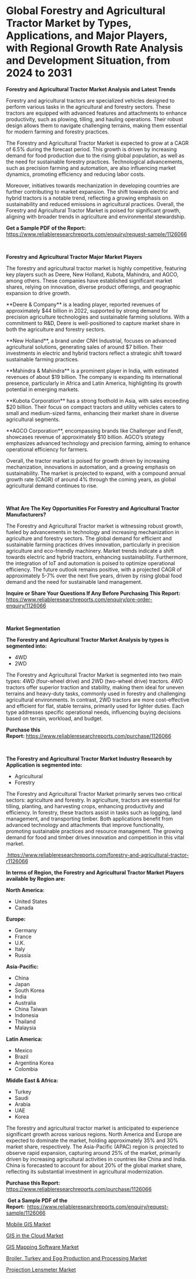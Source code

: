 <p><h1>Global Forestry and Agricultural Tractor Market by Types, Applications, and Major Players, with Regional Growth Rate Analysis and Development Situation, from 2024 to 2031</h1></p><p><strong>Forestry and Agricultural Tractor Market Analysis and Latest Trends</strong></p>
<p><p>Forestry and agricultural tractors are specialized vehicles designed to perform various tasks in the agricultural and forestry sectors. These tractors are equipped with advanced features and attachments to enhance productivity, such as plowing, tilling, and hauling operations. Their robust design allows them to navigate challenging terrains, making them essential for modern farming and forestry practices.</p><p>The Forestry and Agricultural Tractor Market is expected to grow at a CAGR of 6.5% during the forecast period. This growth is driven by increasing demand for food production due to the rising global population, as well as the need for sustainable forestry practices. Technological advancements, such as precision farming and automation, are also influencing market dynamics, promoting efficiency and reducing labor costs. </p><p>Moreover, initiatives towards mechanization in developing countries are further contributing to market expansion. The shift towards electric and hybrid tractors is a notable trend, reflecting a growing emphasis on sustainability and reduced emissions in agricultural practices. Overall, the Forestry and Agricultural Tractor Market is poised for significant growth, aligning with broader trends in agriculture and environmental stewardship.</p></p>
<p><strong>Get a Sample PDF of the Report:&nbsp;</strong> <a href="https://www.reliableresearchreports.com/enquiry/request-sample/1126066?utm_campaign=1734&utm_medium=2&utm_source=Github&utm_content=ia&utm_term=01112024&utm_id=forestry-and-agricultural-tractor">https://www.reliableresearchreports.com/enquiry/request-sample/1126066</a></p>
<p>&nbsp;</p>
<p><strong>Forestry and Agricultural Tractor Major Market Players</strong></p>
<p><p>The forestry and agricultural tractor market is highly competitive, featuring key players such as Deere, New Holland, Kubota, Mahindra, and AGCO, among others. These companies have established significant market shares, relying on innovation, diverse product offerings, and geographic expansion to drive growth.</p><p>**Deere & Company** is a leading player, reported revenues of approximately $44 billion in 2022, supported by strong demand for precision agriculture technologies and sustainable farming solutions. With a commitment to R&D, Deere is well-positioned to capture market share in both the agriculture and forestry sectors.</p><p>**New Holland**, a brand under CNH Industrial, focuses on advanced agricultural solutions, generating sales of around $7 billion. Their investments in electric and hybrid tractors reflect a strategic shift toward sustainable farming practices.</p><p>**Mahindra & Mahindra** is a prominent player in India, with estimated revenues of about $19 billion. The company is expanding its international presence, particularly in Africa and Latin America, highlighting its growth potential in emerging markets.</p><p>**Kubota Corporation** has a strong foothold in Asia, with sales exceeding $20 billion. Their focus on compact tractors and utility vehicles caters to small and medium-sized farms, enhancing their market share in diverse agricultural segments.</p><p>**AGCO Corporation**, encompassing brands like Challenger and Fendt, showcases revenue of approximately $10 billion. AGCO’s strategy emphasizes advanced technology and precision farming, aiming to enhance operational efficiency for farmers.</p><p>Overall, the tractor market is poised for growth driven by increasing mechanization, innovations in automation, and a growing emphasis on sustainability. The market is projected to expand, with a compound annual growth rate (CAGR) of around 4% through the coming years, as global agricultural demand continues to rise.</p></p>
<p>&nbsp;</p>
<p><strong>What Are The Key Opportunities For Forestry and Agricultural Tractor Manufacturers?</strong></p>
<p><p>The Forestry and Agricultural Tractor market is witnessing robust growth, fueled by advancements in technology and increasing mechanization in agriculture and forestry sectors. The global demand for efficient and sustainable farming practices drives innovation, particularly in precision agriculture and eco-friendly machinery. Market trends indicate a shift towards electric and hybrid tractors, enhancing sustainability. Furthermore, the integration of IoT and automation is poised to optimize operational efficiency. The future outlook remains positive, with a projected CAGR of approximately 5-7% over the next five years, driven by rising global food demand and the need for sustainable land management.</p></p>
<p><strong>Inquire or Share Your Questions If Any Before Purchasing This Report:</strong> <a href="https://www.reliableresearchreports.com/enquiry/pre-order-enquiry/1126066?utm_campaign=1734&utm_medium=2&utm_source=Github&utm_content=ia&utm_term=01112024&utm_id=forestry-and-agricultural-tractor">https://www.reliableresearchreports.com/enquiry/pre-order-enquiry/1126066</a></p>
<p>&nbsp;</p>
<p><strong>Market Segmentation</strong></p>
<p><strong>The Forestry and Agricultural Tractor Market Analysis by types is segmented into:</strong></p>
<p><ul><li>4WD</li><li>2WD</li></ul></p>
<p><p>The Forestry and Agricultural Tractor Market is segmented into two main types: 4WD (four-wheel drive) and 2WD (two-wheel drive) tractors. 4WD tractors offer superior traction and stability, making them ideal for uneven terrains and heavy-duty tasks, commonly used in forestry and challenging agricultural environments. In contrast, 2WD tractors are more cost-effective and efficient for flat, stable terrains, primarily used for lighter duties. Each type addresses specific operational needs, influencing buying decisions based on terrain, workload, and budget.</p></p>
<p><strong>Purchase this Report:&nbsp;</strong><a href="https://www.reliableresearchreports.com/purchase/1126066?utm_campaign=1734&utm_medium=2&utm_source=Github&utm_content=ia&utm_term=01112024&utm_id=forestry-and-agricultural-tractor">https://www.reliableresearchreports.com/purchase/1126066</a></p>
<p>&nbsp;</p>
<p><strong>The Forestry and Agricultural Tractor Market Industry Research by Application is segmented into:</strong></p>
<p><ul><li>Agricultural</li><li>Forestry</li></ul></p>
<p><p>The Forestry and Agricultural Tractor Market primarily serves two critical sectors: agriculture and forestry. In agriculture, tractors are essential for tilling, planting, and harvesting crops, enhancing productivity and efficiency. In forestry, these tractors assist in tasks such as logging, land management, and transporting timber. Both applications benefit from advanced technology and attachments that improve functionality, promoting sustainable practices and resource management. The growing demand for food and timber drives innovation and competition in this vital market.</p></p>
<p><a href="https://www.reliableresearchreports.com/forestry-and-agricultural-tractor-r1126066?utm_campaign=1734&utm_medium=2&utm_source=Github&utm_content=ia&utm_term=01112024&utm_id=forestry-and-agricultural-tractor">&nbsp;https://www.reliableresearchreports.com/forestry-and-agricultural-tractor-r1126066</a></p>
<p><strong>In terms of Region, the Forestry and Agricultural Tractor Market Players available by Region are:</strong></p>
<p>
    <p> <strong> North America: </strong>
        <ul>
            <li>United States</li>
            <li>Canada</li>
        </ul>
        </p> 
    <p> <strong> Europe: </strong>
        <ul>
            <li>Germany</li>
            <li>France</li>
            <li>U.K.</li>
            <li>Italy</li>
            <li>Russia</li>
        </ul>
        </p> 
    <p> <strong> Asia-Pacific: </strong>
        <ul>
            <li>China</li>
            <li>Japan</li>
            <li>South Korea</li>
            <li>India</li>
            <li>Australia</li>
            <li>China Taiwan</li>
            <li>Indonesia</li>
            <li>Thailand</li>
            <li>Malaysia</li>
        </ul>
        </p> 
    <p> <strong> Latin America: </strong>
        <ul>
            <li>Mexico</li>
            <li>Brazil</li>
            <li>Argentina Korea</li>
            <li>Colombia</li>
        </ul>
        </p> 
    <p> <strong> Middle East & Africa: </strong>
        <ul>
            <li>Turkey</li>
            <li>Saudi</li>
            <li>Arabia</li>
            <li>UAE</li>
            <li>Korea</li>
        </ul>
    </p>
    </p>
<p><p>The forestry and agricultural tractor market is anticipated to experience significant growth across various regions. North America and Europe are expected to dominate the market, holding approximately 35% and 30% market share, respectively. The Asia-Pacific (APAC) region is projected to observe rapid expansion, capturing around 25% of the market, primarily driven by increasing agricultural activities in countries like China and India. China is forecasted to account for about 20% of the global market share, reflecting its substantial investment in agricultural modernization.</p></p>
<p><strong>Purchase this Report: </strong><a href="https://www.reliableresearchreports.com/purchase/1126066?utm_campaign=1734&utm_medium=2&utm_source=Github&utm_content=ia&utm_term=01112024&utm_id=forestry-and-agricultural-tractor">https://www.reliableresearchreports.com/purchase/1126066</a></p>
<p>&nbsp;<strong>Get a Sample PDF of the Report:&nbsp;&nbsp;</strong><a href="https://www.reliableresearchreports.com/enquiry/request-sample/1126066?utm_campaign=1734&utm_medium=2&utm_source=Github&utm_content=ia&utm_term=01112024&utm_id=forestry-and-agricultural-tractor">https://www.reliableresearchreports.com/enquiry/request-sample/1126066</a></p>
<p><strong></strong></p>
<p><p><a href="https://www.linkedin.com/pulse/mobile-gis-market-drivers-challenges-forecast-2024-2031-qn-research-d1xfe?utm_campaign=1734&utm_medium=2&utm_source=Github&utm_content=ia&utm_term=01112024&utm_id=forestry-and-agricultural-tractor">Mobile GIS Market</a></p><p><a href="https://www.linkedin.com/pulse/future-gis-cloud-market-global-forecast-trends-2024-2031-mrfse?utm_campaign=1734&utm_medium=2&utm_source=Github&utm_content=ia&utm_term=01112024&utm_id=forestry-and-agricultural-tractor">GIS in the Cloud Market</a></p><p><a href="https://www.linkedin.com/pulse/gis-mapping-software-sector-surge-118-growth-roadmap-2031-5urhe?utm_campaign=1734&utm_medium=2&utm_source=Github&utm_content=ia&utm_term=01112024&utm_id=forestry-and-agricultural-tractor">GIS Mapping Software Market</a></p><p><a href="https://github.com/ygfu6u/Market-Research-Report-List-1/blob/main/broiler-turkey-and-egg-production-and-processing-market.md?utm_campaign=1734&utm_medium=2&utm_source=Github&utm_content=ia&utm_term=01112024&utm_id=forestry-and-agricultural-tractor">Broiler, Turkey and Egg Production and Processing Market</a></p><p><a href="https://www.linkedin.com/pulse/projection-lensmeter-market-industry-trends-forecast-period-0ntfe?utm_campaign=1734&utm_medium=2&utm_source=Github&utm_content=ia&utm_term=01112024&utm_id=forestry-and-agricultural-tractor">Projection Lensmeter Market</a></p></p>
